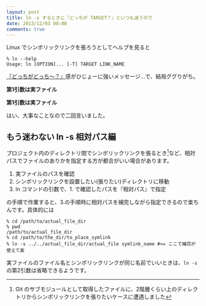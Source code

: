 ```yaml
---
layout: post
title: ln -s するときに『どっちが TARGET？』といつも迷うので
date: 2013/12/03 00:00
comments: true
---
```


Linux でシンボリックリンクを張ろうとしてヘルプを見ると

```
% ln --help
Usage: ln [OPTION]... [-T] TARGET LINK_NAME
```

[『どっちがどっち～？』][40]感がひじょーに強いメッセージ...で、結局ググりがち。

**第1引数は実ファイル**

**第1引数は実ファイル**

はい、大事なことなので二回言いました。

## もう迷わない ln -s 相対パス編

プロジェクト内のディレクトリ間でシンボリックリンクを張るとき[^01]など、相対パスでファイルのありかを指定する方が都合がいい場合があります。

1. 実ファイルのパスを確認
2. シンボリックリンクを設置したい(張りたい)ディレクトリに移動
3. ln コマンドの引数で、1. で確認したパスを『相対パス』で指定

の手順で作業すると、3.の手順時に相対パスを補完しながら指定できるので楽ちんです。具体的には

```
% cd /path/to/actual_file_dir
% pwd
/path/to/actual_file_dir
% cd /path/to/the_dir/to_place_symlink
% ln -s ../../actual_file_dir/actual_file symlink_name #<= ここで補完が使えて楽
```

実ファイルのファイル名とシンボリックリンクが同じ名前でいいときは、`ln -s` の第2引数は省略できるようです。

[40]: http://petitlyrics.com/kashi/137853/

[^01]: Git のサブモジュールとして取得したファイルに、2階層くらい上のディレクトリからシンボリックリンクを張りたいケースに遭遇しました